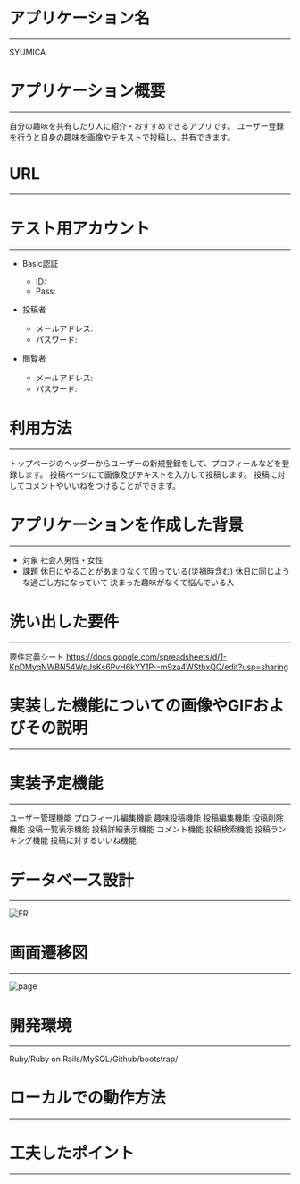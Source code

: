 # アプリケーション名
-----------------------------------------------------------------------------------------------------
SYUMICA





# アプリケーション概要
-----------------------------------------------------------------------------------------------------
自分の趣味を共有したり人に紹介・おすすめできるアプリです。
ユーザー登録を行うと自身の趣味を画像やテキストで投稿し、共有できます。





# URL
-----------------------------------------------------------------------------------------------------





# テスト用アカウント
-----------------------------------------------------------------------------------------------------
* Basic認証
    * ID:
    * Pass:

* 投稿者
    * メールアドレス: 
    * パスワード:

* 閲覧者
    * メールアドレス:
    * パスワード:





# 利用方法
-----------------------------------------------------------------------------------------------------
トップページのヘッダーからユーザーの新規登録をして、プロフィールなどを登録します。
投稿ページにて画像及びテキストを入力して投稿します。
投稿に対してコメントやいいねをつけることができます。





# アプリケーションを作成した背景
-----------------------------------------------------------------------------------------------------
* 対象
   社会人男性・女性
* 課題
   休日にやることがあまりなくて困っている(災禍時含む)
   休日に同じような過ごし方になっていて
   決まった趣味がなくて悩んでいる人





# 洗い出した要件
-----------------------------------------------------------------------------------------------------
要件定義シート
https://docs.google.com/spreadsheets/d/1-KpDMyqNWBN54WpJsKs6PvH6kYY1P--m9za4WStbxQQ/edit?usp=sharing





# 実装した機能についての画像やGIFおよびその説明
-----------------------------------------------------------------------------------------------------





# 実装予定機能
-----------------------------------------------------------------------------------------------------
ユーザー管理機能
プロフィール編集機能
趣味投稿機能
投稿編集機能
投稿削除機能
投稿一覧表示機能
投稿詳細表示機能
コメント機能
投稿検索機能
投稿ランキング機能
投稿に対するいいね機能





# データベース設計
-----------------------------------------------------------------------------------------------------
![ER](https://user-images.githubusercontent.com/97220381/156672848-feafd43b-960f-4fda-8c16-8e14737a1de7.png)





# 画面遷移図
-----------------------------------------------------------------------------------------------------
![page](https://user-images.githubusercontent.com/97220381/156674556-c47edeef-7fc6-4961-af9c-13257938f958.png)





# 開発環境
-----------------------------------------------------------------------------------------------------
Ruby/Ruby on Rails/MySQL/Github/bootstrap/





# ローカルでの動作方法
-----------------------------------------------------------------------------------------------------





# 工夫したポイント
-----------------------------------------------------------------------------------------------------




